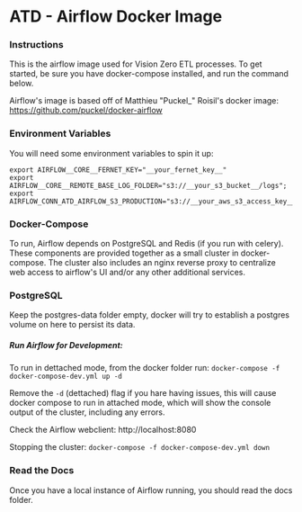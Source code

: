 # ATD - Airflow Docker Image

### Instructions

This is the airflow image used for Vision Zero ETL processes. To get started, be sure you have docker-compose installed, and run the command below.

Airflow's image is based off of Matthieu "Puckel_" Roisil's docker image: https://github.com/puckel/docker-airflow

### Environment Variables

You will need some environment variables to spin it up:

```
export AIRFLOW__CORE__FERNET_KEY="__your_fernet_key__"
export AIRFLOW__CORE__REMOTE_BASE_LOG_FOLDER="s3://__your_s3_bucket__/logs";
export AIRFLOW_CONN_ATD_AIRFLOW_S3_PRODUCTION="s3://__your_aws_s3_access_key__:__your_aws_s3_secret_key__@__your_s3_bucket__/__subfolder__";
```

### Docker-Compose

To run, Airflow depends on PostgreSQL and Redis (if you run with celery). These components are provided together as a small cluster in docker-compose. The cluster also includes an nginx reverse proxy to centralize web access to airflow's UI and/or any other additional services.

### PostgreSQL

Keep the postgres-data folder empty, docker will try to establish a postgres volume on here to persist its data.

##### Run Airflow for Development:

To run in dettached mode, from the docker folder run: `docker-compose -f docker-compose-dev.yml up -d`

Remove the `-d` (dettached) flag if you hare having issues, this will cause docker compose
to run in attached mode, which will show the console output of the cluster, including any errors.

Check the Airflow webclient: http://localhost:8080

Stopping the cluster: `docker-compose -f docker-compose-dev.yml down`

### Read the Docs

Once you have a local instance of Airflow running, you should read the docs folder.
